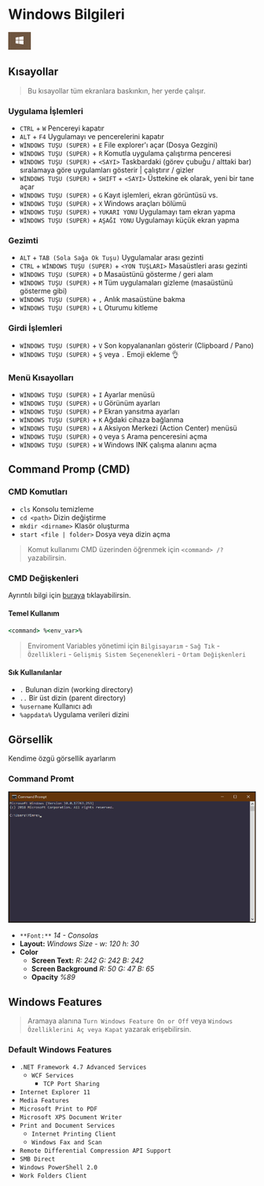 # Windows Bilgileri

![win](./images/win.png)

## Kısayollar

> Bu kısayollar tüm ekranlara baskınkın, her yerde çalışır.

### Uygulama İşlemleri

* `CTRL` + `W` Pencereyi kapatır
* `ALT` + `F4` Uygulamayı ve pencerelerini kapatır
* `WİNDOWS TUŞU (SUPER)` + `E` File explorer'ı açar (Dosya Gezgini)
* `WİNDOWS TUŞU (SUPER)` + `R` Komutla uygulama çalıştırma penceresi
* `WİNDOWS TUŞU (SUPER)` + `<SAYI>` Taskbardaki (görev çubuğu / alttaki bar) sıralamaya göre uygulamları  gösterir | çalıştırır / gizler
* `WİNDOWS TUŞU (SUPER)` + `SHIFT` + `<SAYI>` Üsttekine ek olarak, yeni bir tane açar
* `WİNDOWS TUŞU (SUPER)` + `G` Kayıt işlemleri, ekran görüntüsü vs.
* `WİNDOWS TUŞU (SUPER)` + `X` Windows araçları bölümü
* `WİNDOWS TUŞU (SUPER)` + `YUKARI YONU` Uygulamayı tam ekran yapma
* `WİNDOWS TUŞU (SUPER)` + `AŞAĞI YONU` Uygulamayı küçük ekran yapma

### Gezimti 

* `ALT` + `TAB (Sola Sağa Ok Tuşu)` Uygulamalar arası gezinti
* `CTRL` + `WİNDOWS TUŞU (SUPER)` + `<YON TUŞLARI>` Masaüstleri arası gezinti
* `WİNDOWS TUŞU (SUPER)` + `D` Masaüstünü gösterme / geri alam
* `WİNDOWS TUŞU (SUPER)` + `M` Tüm uygulamaları gizleme (masaüstünü gösterme gibi)
* `WİNDOWS TUŞU (SUPER)` + `,` Anlık masaüstüne bakma
* `WİNDOWS TUŞU (SUPER)` + `L` Oturumu kitleme

### Girdi İşlemleri

* `WİNDOWS TUŞU (SUPER)` + `V` Son kopyalananları gösterir (Clipboard / Pano)
* `WİNDOWS TUŞU (SUPER)` + `Ş` veya `.` Emoji ekleme 👌

### Menü Kısayolları

* `WİNDOWS TUŞU (SUPER)` + `I` Ayarlar menüsü
* `WİNDOWS TUŞU (SUPER)` + `U` Görünüm ayarları
* `WİNDOWS TUŞU (SUPER)` + `P` Ekran yansıtma ayarları
* `WİNDOWS TUŞU (SUPER)` + `K` Ağdaki cihaza bağlanma
* `WİNDOWS TUŞU (SUPER)` + `A` Aksiyon Merkezi (Action Center) menüsü
* `WİNDOWS TUŞU (SUPER)` + `Q` veya `S` Arama penceresini açma
* `WİNDOWS TUŞU (SUPER)` + `W` Windows INK çalışma alanını açma

## Command Promp (CMD)

### CMD Komutları

* `cls` Konsolu temizleme
* `cd <path>` Dizin değiştirme
* `mkdir <dirname>` Klasör oluşturma
* `start <file | folder>` Dosya veya dizin açma

> Komut kullanımı CMD üzerinden öğrenmek için `<command> /?` yazabilirsin.

### CMD Değişkenleri

Ayrıntılı bilgi için [buraya](https://ss64.com/nt/syntax-variables.html) tıklayabilirsin.

#### Temel Kullanım

```cmd
<command> %<env_var>%
```

> Enviroment Variables yönetimi için `Bilgisayarım` - `Sağ Tık` - `Özellikleri` - `Gelişmiş Sistem Seçenenekleri` - `Ortam Değişkenleri`

#### Sık Kullanılanlar

* `.` Bulunan dizin (working directory)
* `..` Bir üst dizin (parent directory)
* `%username` Kullanıcı adı
* `%appdata%` Uygulama verileri dizini


## Görsellik

Kendime özgü görsellik ayarlarım

### Command Promt

![cmd](./images/cmd.png)

* `**Font:**` *14 - Consolas*
* **Layout:** *Windows Size - w: 120 h: 30*
* **Color**
  * **Screen Text:** *R: 242 G: 242 B: 242*
  * **Screen Background** *R: 50 G: 47 B: 65*
  * **Opacity** *%89*
  
## Windows Features

> Aramaya alanına `Turn Windows Feature On or Off` veya `Windows Özelliklerini Aç veya Kapat` yazarak erişebilirsin. 

### Default Windows Features

* `.NET Framework 4.7 Advanced Services`
  * `WCF Services`
    * `TCP Port Sharing`
* `Internet Explorer 11`
* `Media Features`
* `Microsoft Print to PDF`
* `Microsoft XPS Document Writer`
* `Print and Document Services`
  * `Internet Printing Client`
  * `Windows Fax and Scan`
* `Remote Differential Compression API Support`
* `SMB Direct`
* `Windows PowerShell 2.0`
* `Work Folders Client`

